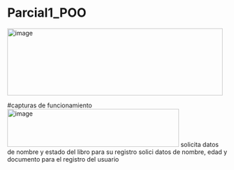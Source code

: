 # Parcial1_POO
<img width="493" height="154" alt="image" src="https://github.com/user-attachments/assets/f9c07dee-deb6-4cfc-942e-889722bd642a" />

#capturas de funcionamiento
<img width="393" height="87" alt="image" src="https://github.com/user-attachments/assets/e37676e9-7cee-4875-a389-9c2945162f0d" />
solicita datos de nombre y estado del libro para su registro
solici datos de nombre, edad y documento para el registro del usuario

